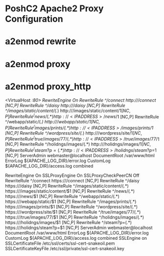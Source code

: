 # PoshC2 Apache2 Proxy Configuration
# a2enmod rewrite 
# a2enmod proxy
# a2enmod proxy_http

<VirtualHost *:80>
	RewriteEngine On
	RewriteRule ^/connect http://<IP ADDRESS>/connect [NC,P]
	RewriteRule ^/daisy http://<IP ADDRESS>/daisy [NC,P]
	RewriteRule ^/images/static/content/(.*) http://<IP ADDRESS>/images/static/content/$1 [NC,P]
	RewriteRule ^/news/(.*) http://<IP ADDRESS>/news/$1 [NC,P]
	RewriteRule ^/webapp/static/(.*) http://<IP ADDRESS>/webapp/static/$1 [NC,P]
	RewriteRule ^/images/prints/(.*) http://<IP ADDRESS>/images/prints/$1 [NC,P]
	RewriteRule ^/wordpress/site/(.*) http://<IP ADDRESS>/wordpress/site/$1 [NC,P]
	RewriteRule ^/true/images/77/(.*) http://<IP ADDRESS>/true/images/77/$1 [NC,P]
	RewriteRule ^/holidngs/images/(.*) http://<IP ADDRESS>/holidngs/images/$1 [NC,P]
	RewriteRule ^/steam?p=(.*) http://<IP ADDRESS>/holidngs/steam?p=$1 [NC,P]
	ServerAdmin webmaster@localhost
	DocumentRoot /var/www/html
	ErrorLog ${APACHE_LOG_DIR}/error.log
	CustomLog ${APACHE_LOG_DIR}/access.log combined
</VirtualHost>

<IfModule mod_ssl.c>
	<VirtualHost _default_:443>
		RewriteEngine On
		SSLProxyEngine On
		SSLProxyCheckPeerCN Off
		RewriteRule ^/connect https://<IP ADDRESS>/connect [NC,P]
		RewriteRule ^/daisy https://<IP ADDRESS>/daisy [NC,P]
		RewriteRule ^/images/static/content/(.*) https://<IP ADDRESS>/images/static/content/$1 [NC,P]
		RewriteRule ^/news/(.*) https://<IP ADDRESS>/news/$1 [NC,P]
		RewriteRule ^/webapp/static/(.*) https://<IP ADDRESS>/webapp/static/$1 [NC,P]
		RewriteRule ^/images/prints/(.*) https://<IP ADDRESS>/images/prints/$1 [NC,P]
		RewriteRule ^/wordpress/site/(.*) https://<IP ADDRESS>/wordpress/site/$1 [NC,P]
		RewriteRule ^/true/images/77/(.*) https://<IP ADDRESS>/true/images/77/$1 [NC,P]
		RewriteRule ^/holidngs/images/(.*) https://<IP ADDRESS>/holidngs/images/$1 [NC,P]
		RewriteRule ^/steam?p=(.*) https://<IP ADDRESS>/holidngs/steam?p=$1 [NC,P]
		ServerAdmin webmaster@localhost
		DocumentRoot /var/www/html
		ErrorLog ${APACHE_LOG_DIR}/error.log
		CustomLog ${APACHE_LOG_DIR}/access.log combined
		SSLEngine on
		SSLCertificateFile	/etc/ssl/certs/ssl-cert-snakeoil.pem
		SSLCertificateKeyFile /etc/ssl/private/ssl-cert-snakeoil.key
	</VirtualHost>
</IfModule>
